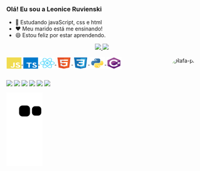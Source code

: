 ### Olá! Eu sou a Leonice Ruvienski

- 🌱 Estudando javaScript, css e html
- ❤️ Meu marido está me ensinando!
- 😄 Estou feliz por estar aprendendo.

<div align="center">
  <a href="https://github.com/leoniceruvienski">
  <img height="180em" src="https://github-readme-stats.vercel.app/api?username=leoniceruvienski&show_icons=true&theme=dracula&include_all_commits=true&count_private=true"/>
  <img height="180em" src="https://github-readme-stats.vercel.app/api/top-langs/?username=leoniceruvienski&layout=compact&langs_count=7&theme=dracula"/>
</div>
<div style="display: inline_block"><br>
  <img align="center" alt="Rafa-Js" height="30" width="40" src="https://raw.githubusercontent.com/devicons/devicon/master/icons/javascript/javascript-plain.svg">
  <img align="center" alt="Rafa-Ts" height="30" width="40" src="https://raw.githubusercontent.com/devicons/devicon/master/icons/typescript/typescript-plain.svg">
  <img align="center" alt="Rafa-React" height="30" width="40" src="https://raw.githubusercontent.com/devicons/devicon/master/icons/react/react-original.svg">
  <img align="center" alt="Rafa-HTML" height="30" width="40" src="https://raw.githubusercontent.com/devicons/devicon/master/icons/html5/html5-original.svg">
  <img align="center" alt="Rafa-CSS" height="30" width="40" src="https://raw.githubusercontent.com/devicons/devicon/master/icons/css3/css3-original.svg">
  <img align="center" alt="Rafa-Python" height="30" width="40" src="https://raw.githubusercontent.com/devicons/devicon/master/icons/python/python-original.svg">
  <img align="center" alt="Rafa-Csharp" height="30" width="40" src="https://raw.githubusercontent.com/devicons/devicon/master/icons/csharp/csharp-original.svg">
  <img align="right" alt="Rafa-pic" height="150" style="border-radius:50px !important;" src="https://lh3.googleusercontent.com/proxy/hhUPVHa7OTjsBCmtke6ytAbh_Q91ejJVXgi6nzSRU5DXg9rc3hCERb3QKo_aEa9OQ2MTEj3HAxtG0yDShUXXyafZPCLdiL-liH5bYkgO7Lw3nXJHFQ8Fx7ykcQ=w1200-h630-p-k-no-nu">
</div>
  
  ##
    
<div>
   <a href="https://www" target="_blank"><img src="https://img.shields.io/badge/WhatsApp-25D366?style=for-the-badge&logo=whatsapp&logoColor=whit" target="_blank"></a>
  <a href="https://instagram" target="_blank"><img src="https://img.shields.io/badge/-Instagram-%23E4405F?style=for-the-badge&logo=instagram&logoColor=white" target="_blank"></a>
 	<a href="https://www.twitch" target="_blank"><img src="https://img.shields.io/badge/Twitch-9146FF?style=for-the-badge&logo=twitch&logoColor=white" target="_blank"></a>
 <a href="https://discord" target="_blank"><img src="https://img.shields.io/badge/Discord-7289DA?style=for-the-badge&logo=discord&logoColor=white" target="_blank"></a> 
  <a href = "mailto:@gmail.com"><img src="https://img.shields.io/badge/-Gmail-%23333?style=for-the-badge&logo=gmail&logoColor=white" target="_blank"></a>
  <a href="https://www.linkedin.com/in/" target="_blank"><img src="https://img.shields.io/badge/-LinkedIn-%230077B5?style=for-the-badge&logo=linkedin&logoColor=white" target="_blank"></a> 
</div>  
 
 ![Snake animation](https://github.com/leoniceruvienski/LeoniceRuvienski/blob/output/github-contribution-grid-snake.svg)  
 
 
